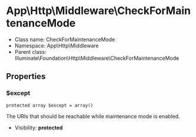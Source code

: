 App\Http\Middleware\CheckForMaintenanceMode
===============






* Class name: CheckForMaintenanceMode
* Namespace: App\Http\Middleware
* Parent class: Illuminate\Foundation\Http\Middleware\CheckForMaintenanceMode





Properties
----------


### $except

    protected array $except = array()

The URIs that should be reachable while maintenance mode is enabled.



* Visibility: **protected**



